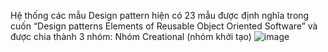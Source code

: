 Hệ thống các mẫu Design pattern hiện có 23 mẫu được định nghĩa trong cuốn “Design patterns Elements of Reusable Object Oriented Software” và được chia thành 3 nhóm:
<p1>Nhóm Creational (nhóm khởi tạo) </p1>
![image](https://github.com/user-attachments/assets/73be806b-6b94-4e7e-afbc-fd64414fdf39)

